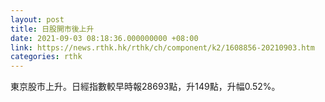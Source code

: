 ```yaml
---
layout: post
title: 日股開市後上升
date: 2021-09-03 08:18:36.000000000 +08:00
link: https://news.rthk.hk/rthk/ch/component/k2/1608856-20210903.htm
categories: rthk
---
```


東京股市上升。日經指數較早時報28693點，升149點，升幅0.52%。
